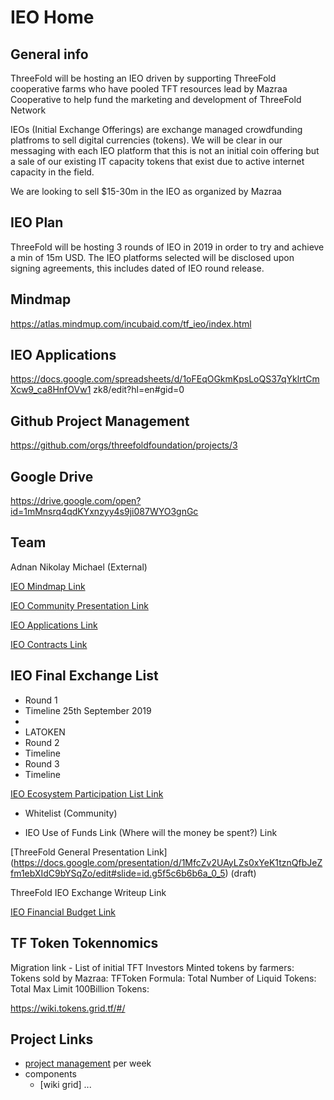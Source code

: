 # IEO Home

## General info


ThreeFold will be hosting an IEO driven by supporting ThreeFold cooperative farms who have pooled TFT resources lead by Mazraa Cooperative to help fund the marketing and development of ThreeFold Network

IEOs (Initial Exchange Offerings) are exchange managed crowdfunding platfroms to sell digital currencies (tokens). We will be clear in our messaging with each IEO platform that this is not an initial coin offering but a sale of our existing IT capacity tokens that exist due to active internet capacity in the field.

We are looking to sell $15-30m in the IEO as organized by Mazraa

## IEO Plan 

ThreeFold will be hosting 3 rounds of IEO in 2019 in order to try and achieve a min of 15m USD.
The IEO platforms selected will be disclosed upon signing agreements, this includes dated of IEO round release. 

## Mindmap
https://atlas.mindmup.com/incubaid.com/tf_ieo/index.html

## IEO Applications
https://docs.google.com/spreadsheets/d/1oFEqOGkmKpsLoQS37qYklrtCmXcw9_ca8HnfOVw1
zk8/edit?hl=en#gid=0

## Github Project Management 
https://github.com/orgs/threefoldfoundation/projects/3

## Google Drive
https://drive.google.com/open?id=1mMnsrq4qdKYxnzyy4s9ji087WYO3gnGc


## Team
Adnan
Nikolay 
Michael (External)


[IEO Mindmap Link](https://app.mindmup.com/map/_v2/401114d0b45211e9b3482ba0b2e6711c)

[IEO Community Presentation Link](https://docs.google.com/presentation/d/1iLNIci6zzoczZ4EidLqFjuGHhzCO9C-z8sGx0wcS9QI/edit#slide=id.p)

[IEO Applications Link](https://docs.google.com/spreadsheets/d/1oFEqOGkmKpsLoQS37qYklrtCmXcw9_ca8HnfOVw1zk8/edit?hl=en#gid=0)

[IEO Contracts Link](https://docs.google.com/spreadsheets/d/1oFEqOGkmKpsLoQS37qYklrtCmXcw9_ca8HnfOVw1zk8/edit?hl=en#gid=0)

## IEO Final Exchange List
- Round 1
- Timeline 25th September 2019
- 
- LATOKEN
- Round 2
- Timeline
- Round 3
- Timeline

[IEO Ecosystem Participation List  Link](https://docs.google.com/spreadsheets/u/2/d/1fpIQeI_UZ5y09I0JW89zNc_PT6-Lgpnd8b8_7tpNbGA/edit?usp=drive_web&ouid=106795720847968279147)
- Whitelist (Community) 

- IEO Use of Funds Link (Where will the money be spent?) Link 

[ThreeFold General Presentation Link] (https://docs.google.com/presentation/d/1MfcZv2UAyLZs0xYeK1tznQfbJeZfm1ebXIdC9bYSqZo/edit#slide=id.g5f5c6b6b6a_0_5) (draft)

ThreeFold IEO Exchange Writeup Link

[IEO Financial Budget Link](https://docs.google.com/spreadsheets/d/1Tz-oEb1Y1Ve1Mcu6mUrhbt5QDU7GuJTq5aJFewpCPPI/edit#gid=0)


## TF Token Tokennomics
Migration link - List of initial TFT Investors
Minted tokens by farmers:
Tokens sold by Mazraa:
TFToken Formula:
Total Number of Liquid Tokens:
Total Max Limit 100Billion Tokens:

https://wiki.tokens.grid.tf/#/

## Project Links
- [project management](https://github.com/orgs/threefoldfoundation/projects/3) per week
- components
    - [wiki grid] ... 



